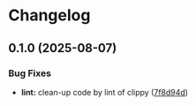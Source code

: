 # Changelog

## 0.1.0 (2025-08-07)


### Bug Fixes

* **lint:** clean-up code by lint of clippy ([7f8d94d](https://github.com/henry-hsieh/genlint/commit/7f8d94d9e705c96dee28b3819df5c3f818b734f9))
